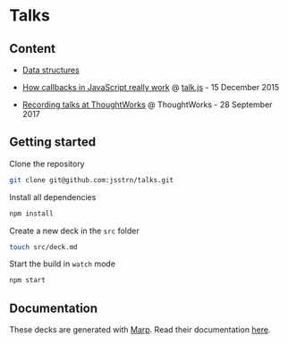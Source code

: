 # Talks

## Content

- [Data structures](talks/data-structures.html)

- [How callbacks in JavaScript really work][how-callbacks-work] @ [talk.js][talk.js] - 15 December 2015

- [Recording talks at ThoughtWorks][recording-talks-at-thoughtworks] @ ThoughtWorks - 28 September 2017

## Getting started

Clone the repository

```sh
git clone git@github.com:jsstrn/talks.git
```

Install all dependencies

```sh
npm install
```

Create a new deck in the `src` folder

```sh
touch src/deck.md
```

Start the build in `watch` mode

```sh
npm start
```

## Documentation

These decks are generated with [Marp](https://marp.app/). Read their documentation [here](https://marpit.marp.app/).

<!-- reference links -->

[how-callbacks-work]: https://speakerdeck.com/jsstrn/how-callbacks-in-javascript-really-work
[recording-talks-at-thoughtworks]: https://jsstrn.github.io/talks/recording-talks-at-thoughtworks
[talk.js]: http://www.meetup.com/Singapore-JS/
